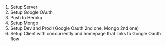1. Setup Server
2. Setup Google OAuth
3. Push to Heroku
4. Setup Mongo
5. Setup Dev and Prod (Google Oauth 2nd one, Mongo 2nd one)
6. Setup Client with concurrently and homepage that links to Google Oauth flow

